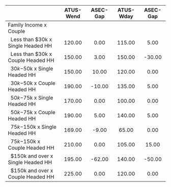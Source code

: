 
|                      |    ATUS-Wend |     ASEC-Gap |    ATUS-Wday |     ASEC-Gap |
| -------------------- | :----------: | :----------: | :----------: | :----------: |
| Family Income x Couple |              |              |              |              |
| &nbsp;&nbsp;Less than $30k x Single Headed HH |       120.00 |         0.00 |       115.00 |         5.00 |
| &nbsp;&nbsp;Less than $30k x Couple Headed HH |       150.00 |         3.00 |       150.00 |       -30.00 |
| &nbsp;&nbsp;$30k-$50k x Single Headed HH |       150.00 |        10.00 |       120.00 |         0.00 |
| &nbsp;&nbsp;$30k-$50k x Couple Headed HH |       190.00 |       -10.00 |       135.00 |         5.00 |
| &nbsp;&nbsp;$50k-$75k x Single Headed HH |       170.00 |         0.00 |       100.00 |         0.00 |
| &nbsp;&nbsp;$50k-$75k x Couple Headed HH |       190.00 |         5.00 |       140.00 |         5.00 |
| &nbsp;&nbsp;$75k-$150k x Single Headed HH |       169.00 |        -9.00 |        65.00 |         0.00 |
| &nbsp;&nbsp;$75k-$150k x Couple Headed HH |       210.00 |         0.00 |       105.00 |        15.00 |
| &nbsp;&nbsp;$150k and over x Single Headed HH |       195.00 |       -62.00 |       140.00 |       -50.00 |
| &nbsp;&nbsp;$150k and over x Couple Headed HH |       225.00 |         0.00 |       120.00 |         0.00 |


